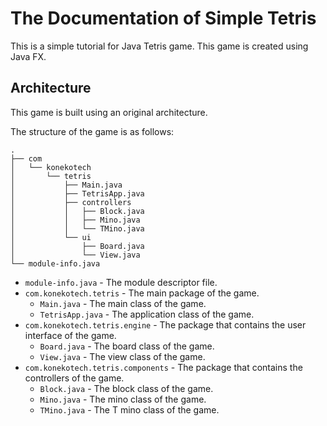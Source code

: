# The Documentation of Simple Tetris

This is a simple tutorial for Java Tetris game. This game is created using Java FX.

## Architecture

This game is built using an original architecture. 

The structure of the game is as follows:

```plaintext
.
├── com
│   └── konekotech
│       └── tetris
│           ├── Main.java
│           ├── TetrisApp.java
│           ├── controllers
│           │   ├── Block.java
│           │   ├── Mino.java
│           │   └── TMino.java
│           └── ui
│               ├── Board.java
│               └── View.java
└── module-info.java

```
* `module-info.java` - The module descriptor file.
* `com.konekotech.tetris` - The main package of the game.
  * `Main.java` - The main class of the game.
  * `TetrisApp.java` - The application class of the game.
* `com.konekotech.tetris.engine` - The package that contains the user interface of the game.
  * `Board.java` - The board class of the game.
  * `View.java` - The view class of the game.
* `com.konekotech.tetris.components` - The package that contains the controllers of the game.
  * `Block.java` - The block class of the game.
  * `Mino.java` - The mino class of the game.
  * `TMino.java` - The T mino class of the game.
